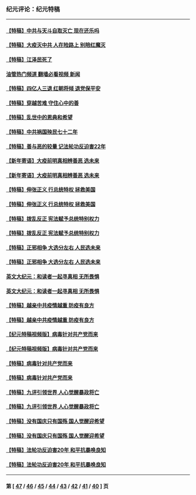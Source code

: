 ### 纪元评论：纪元特稿
---
#### [【特稿】中共与天斗自取灭亡 现在还乐吗](../../pages/nsc424/n13897482.md?04100330) 
#### [【特稿】大疫灭中共 人在险路上 别陪红魔灭](../../pages/nsc424/n13890697.md?04100330) 
#### [【特稿】江泽民死了](../../pages/nsc424/n13876300.md?04100330) 
#### [油管热门频道 翻墙必看视频 新闻](ok?04100330)
#### [【特稿】四亿人三退 红朝将倾 退党保平安](../../pages/nsc424/n13794378.md?04100330) 
#### [【特稿】穿越苦难 守住心中的善](../../pages/nsc424/n13784979.md?04100330) 
#### [【特稿】乱世中的恩典和希望](../../pages/nsc424/n13734687.md?04100330) 
#### [【特稿】中共祸国殃民七十二年](../../pages/nsc424/n13272607.md?04100330) 
#### [【特稿】善与恶的较量 记法轮功反迫害22年](../../pages/nsc424/n13086597.md?04100330) 
#### [【新年寄语】大疫前明真相辨善恶 选未来](../../pages/nsc424/n12660855.md?04100330) 
#### [【新年寄语】大疫前明真相辨善恶 选未来](../../pages/nsc424/n12660855.md?04100330) 
#### [【特稿】伸张正义 行总统特权 拯救美国](../../pages/nsc424/n12616806.md?04100330) 
#### [【特稿】伸张正义 行总统特权 拯救美国](../../pages/nsc424/n12616806.md?04100330) 
#### [【特稿】拨乱反正 宪法赋予总统特别权力](../../pages/nsc424/n12598306.md?04100330) 
#### [【特稿】拨乱反正 宪法赋予总统特别权力](../../pages/nsc424/n12598306.md?04100330) 
#### [【特稿】正邪相争 大选分左右 人民选未来](../../pages/nsc424/n12545208.md?04100330) 
#### [【特稿】正邪相争 大选分左右 人民选未来](../../pages/nsc424/n12545208.md?04100330) 
#### [英文大纪元：和读者一起寻真相 无所畏惧](../../pages/nsc424/n12542027.md?04100330) 
#### [英文大纪元：和读者一起寻真相 无所畏惧](../../pages/nsc424/n12542027.md?04100330) 
#### [【特稿】越亲中共疫情越重 防疫有良方](../../pages/nsc424/n12042989.md?04100330) 
#### [【特稿】越亲中共疫情越重 防疫有良方](../../pages/nsc424/n12042989.md?04100330) 
#### [【纪元特稿视频版】病毒针对共产党而来](../../pages/nsc424/n11977328.md?04100330) 
#### [【纪元特稿视频版】病毒针对共产党而来](../../pages/nsc424/n11977328.md?04100330) 
#### [【特稿】病毒针对共产党而来](../../pages/nsc424/n11928818.md?04100330) 
#### [【特稿】病毒针对共产党而来](../../pages/nsc424/n11928818.md?04100330) 
#### [【特稿】九评引领世界 人心觉醒暴政将亡](../../pages/nsc424/n11660496.md?04100330) 
#### [【特稿】九评引领世界 人心觉醒暴政将亡](../../pages/nsc424/n11660496.md?04100330) 
#### [【特稿】没有国庆只有国殇 国人觉醒迎希望](../../pages/nsc424/n11549354.md?04100330) 
#### [【特稿】没有国庆只有国殇 国人觉醒迎希望](../../pages/nsc424/n11549354.md?04100330) 
#### [【特稿】法轮功反迫害20年 和平抗暴唤良知](../../pages/nsc424/n11389135.md?04100330) 
#### [【特稿】法轮功反迫害20年 和平抗暴唤良知](../../pages/nsc424/n11389135.md?04100330) 

---
#### 第 [ [47](./47.md?04100330) / [46](./46.md?04100330) / [45](./45.md?04100330) / [44](./44.md?04100330) / [43](./43.md?04100330) / [42](./42.md?04100330) / [41](./41.md?04100330) / [40](./40.md?04100330) ] 页
